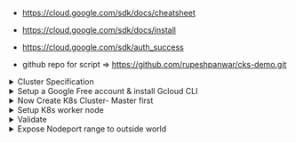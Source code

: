 - https://cloud.google.com/sdk/docs/cheatsheet
-  https://cloud.google.com/sdk/docs/install
- https://cloud.google.com/sdk/auth_success

- github repo for script => https://github.com/rupeshpanwar/cks-demo.git

<details>
<summary>Cluster Specification</summary>
<br>

  <img width="920" alt="image" src="https://user-images.githubusercontent.com/75510135/155874600-65acdf12-49b5-4aa8-9942-3504667d1519.png">

  
</details>

<details>
<summary>Setup a Google  Free account & install Gcloud CLI</summary>
<br>
  
  <img width="1221" alt="image" src="https://user-images.githubusercontent.com/75510135/155875428-e2fc0676-40f7-42ed-a9ac-466584f45817.png">
  
  - install gcloud cli => https://cloud.google.com/sdk/docs/install
  - on mac , first install wget => brew install wget
  - then run => 
  ```
  wget https://dl.google.com/dl/cloudsdk/channels/rapid/downloads/google-cloud-sdk-374.0.0-darwin-x86_64.tar.gz
  tar xzf google-cloud-sdk-374.0.0-darwin-x86_64.tar.gz
  cd google-cloud-sdk
  ls
  sh install.sh
  ```
  **note , you many need to  supply Y a few times in order to complete the installation** 
  
  <img width="611" alt="image" src="https://user-images.githubusercontent.com/75510135/155876207-72ee0a46-bd2a-42e1-aead-2d8eac3cd874.png">

  - Close terminal , reopen then type => gcloud projects list
  
  <img width="677" alt="image" src="https://user-images.githubusercontent.com/75510135/155876314-3b6d8ca0-b08c-4ec0-bcef-c72cd42974d2.png">

  - authorize
  <img width="886" alt="image" src="https://user-images.githubusercontent.com/75510135/155876341-653b11f5-206b-4424-953b-6669dbabb8b0.png">

  - once authorize, below can be confirmed on shell
  <img width="675" alt="image" src="https://user-images.githubusercontent.com/75510135/155876423-ee8785f5-94c4-4b7d-88b8-5e8afa6af7c2.png">

  - then run below few commands to complete the setup
  
  ```
          ~ $ gcloud projects list
        PROJECT_ID            NAME              PROJECT_NUMBER
        united-option-342608  My First Project  323525197785

          ~ $ gcloud config set project united-option-342608
        Updated property [core/project].

        ~ $ gcloud compute instances list
        API [compute.googleapis.com] not enabled on project [323525197785]. Would you
        like to enable and retry (this will take a few minutes)? (y/N)?  y

        Enabling service [compute.googleapis.com] on project [323525197785]...
        Operation "operations/acf.p2-323525197785-f328c1f7-93f9-465b-9a33-29d401a2ab59" finished successfully.
        Listed 0 items.
        ~ $
  
  ```
  

</details>


<details>
<summary>Now Create K8s Cluster- Master first</summary>
<br>

  - Create 2 VMs , one master , and 2nd worker node
  <img width="875" alt="image" src="https://user-images.githubusercontent.com/75510135/155876782-842548b9-2981-41d7-b595-80662b448d2a.png">
  
  - Create master node (creating in Singapore DC)
  ```
          gcloud compute instances create cks-master --zone=asia-southeast1-a \
        --machine-type=e2-medium \
        --image=ubuntu-1804-bionic-v20201014 \
        --image-project=ubuntu-os-cloud \
        --boot-disk-size=50GB
  
  ```
 
  <img width="701" alt="image" src="https://user-images.githubusercontent.com/75510135/155877556-61987e28-6db7-4980-8ae8-895bb3065721.png">
  
  - login into cks-master machine
  
  > ~ $ gcloud compute ssh cks-master
  <img width="699" alt="image" src="https://user-images.githubusercontent.com/75510135/155877620-59fa5e83-73e9-4aba-b912-1c09b019475e.png">

  <img width="698" alt="image" src="https://user-images.githubusercontent.com/75510135/155877630-409c81cc-0d53-4fab-bf13-80c78e42aafb.png">
  
- then login as a root and run below install.sh to install the master node
  
  ```
  sudo -i
  bash <(curl -s https://raw.githubusercontent.com/killer-sh/cks-course-environment/master/cluster-setup/latest/install_master.sh)
   
  ```
  
  <img width="700" alt="image" src="https://user-images.githubusercontent.com/75510135/155877714-4e9f370d-99e9-4ad5-b3ce-5c47dea146d1.png">

  - installation status 
  
  <img width="699" alt="image" src="https://user-images.githubusercontent.com/75510135/155877914-51300ab8-9281-4248-8f29-145e37c1c05c.png">

  - keep the command safe to run on Worker node
  

**COMMAND TO ADD A WORKER NODE **
> kubeadm join 10.148.0.2:6443 --token w606fx.q0k1m2t8huvh2oq7 --discovery-token-ca-cert-hash sha256:b53227b599eb66da42e95dd86e783ef6a9407f277ee3857bac6bdf215962681b

  
</details>

<details>
<summary>Setup K8s worker node </summary>
<br>

  - Spin the worker node vm
  
  ```
  ~ $ gcloud compute instances create cks-worker --zone=asia-southeast1-a \
> --machine-type=e2-medium \
> --image=ubuntu-1804-bionic-v20201014 \
> --image-project=ubuntu-os-cloud \
> --boot-disk-size=50GB
  ```
  
  <img width="740" alt="image" src="https://user-images.githubusercontent.com/75510135/155878128-22d7e6ed-55ff-47ce-a492-cc9aa3db2f80.png">

  
  > ~ $ gcloud compute ssh cks-worker
  
  <img width="373" alt="image" src="https://user-images.githubusercontent.com/75510135/155878152-ac8ebcaa-8874-4e3a-a841-978d616e03f2.png">

  - install worker node component now
  
  ```
  sudo -i
bash <(curl -s https://raw.githubusercontent.com/killer-sh/cks-course-environment/master/cluster-setup/latest/install_worker.sh)
  ```
  
  - installation status
  
   <img width="733" alt="image" src="https://user-images.githubusercontent.com/75510135/155878270-34f8a8d8-8fdd-40ce-a765-87ff121c37f6.png">

   
  - below command can be run on Master node in order to obtain the token
  
  > kubeadm token create --print-join-command --ttl 0
  
  - to join the cluster n master
  
  ```
  kubeadm join 10.148.0.2:6443 --token hygr4t.59z4r2mmi0741vcp --discovery-token-ca-cert-hash sha256:b53227b599eb66da42e95dd86e783ef6a9407f277ee3857bac6bdf215962681b
  ```
  
  <img width="731" alt="image" src="https://user-images.githubusercontent.com/75510135/155878325-f32a5470-265a-47ca-aee3-5e26b715b5a1.png">

  
</details>



<details>
<summary>Validate </summary>
<br>

 
    > root@cks-master:~# kubectl get nodes
  
  ```
  NAME         STATUS   ROLES                  AGE   VERSION
cks-master   Ready    control-plane,master   15m   v1.23.4
cks-worker   Ready    <none>                 69s   v1.23.4
  ```
  
  > root@cks-master:~# kubectl get po -A
  ```
NAMESPACE     NAME                                 READY   STATUS    RESTARTS      AGE
kube-system   coredns-64897985d-l4pr8              1/1     Running   0             16m
kube-system   coredns-64897985d-ztm99              1/1     Running   0             16m
kube-system   etcd-cks-master                      1/1     Running   0             16m
kube-system   kube-apiserver-cks-master            1/1     Running   0             16m
kube-system   kube-controller-manager-cks-master   1/1     Running   0             16m
kube-system   kube-proxy-fk4bn                     1/1     Running   0             16m
kube-system   kube-proxy-kr82n                     1/1     Running   0             2m30s
kube-system   kube-scheduler-cks-master            1/1     Running   0             16m
kube-system   weave-net-8dtn7                      2/2     Running   0             2m30s
kube-system   weave-net-rtp9r                      2/2     Running   1 (16m ago)   16m
root@cks-master:~#
  
  ```
</details>

<details>
<summary>Expose Nodeport range to outside world</summary>
<br>

  ![image](https://user-images.githubusercontent.com/75510135/155878605-be22b7c0-85f3-4fbd-b9bc-a8fc457e470f.png)
  
  - run below command to create firewall rule
  
  > gcloud compute firewall-rules create nodeports --allow tcp:30000-40000
  
  ```
  Creating firewall...⠹Created [https://www.googleapis.com/compute/v1/projects/united-option-342608/global/firewalls/nodeports].
Creating firewall...done.                                                                                
NAME       NETWORK  DIRECTION  PRIORITY  ALLOW            DENY  DISABLED
nodeports  default  INGRESS    1000      tcp:30000-40000        False
  ```
  
</details>
  

